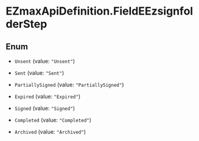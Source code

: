# EZmaxApiDefinition.FieldEEzsignfolderStep

## Enum


* `Unsent` (value: `"Unsent"`)

* `Sent` (value: `"Sent"`)

* `PartiallySigned` (value: `"PartiallySigned"`)

* `Expired` (value: `"Expired"`)

* `Signed` (value: `"Signed"`)

* `Completed` (value: `"Completed"`)

* `Archived` (value: `"Archived"`)


